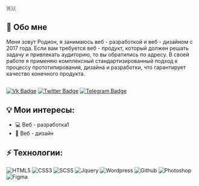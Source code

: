 :ru:
## 📝 Обо мне

Меня зовут Родион, я занимаюсь веб - разработкой и веб - дизайном с 2017 года. Если вам требуется веб - продукт, который должен решать задачу и привлекать аудиторию, то вы обратились по адресу. В своей работе я применяю комплексный стандартизированный подход к процессу прототипирования, дизайна и разработки, что гарантирует качество конечного продукта.

##
[![Vk Badge](https://img.shields.io/badge/-Vk-2787f5?style=flat-&logo=vk&logoColor=white&link=https://vk.com/rodionzuzenkov/)](https://vk.com/rodionzuzenkov/)
[![Twitter Badge](https://img.shields.io/badge/-Twitter-41abe1?style=flat-&logo=twitter&logoColor=white&link=https://twitter.com/R0dionix/)](https://twitter.com/R0dionix/)
[![Telegram Badge](https://img.shields.io/badge/-Telegram-white?style=flat-&logo=telegram&logoColor=white&link=https://t.me/Rodionix/)](https://t.me/Rodionix/)

## 💡 Мои интересы:
- 💻 Веб - разработка1
- 🎨 Веб - дизайн

## ⚡ Технологии:

![HTML5](https://img.shields.io/badge/-Html5-orange?style=flat&logo=html5&logoColor=white)
![CSS3](https://img.shields.io/badge/-Css3-blue?style=flat&logo=css3&logoColor=white)
![SCSS](https://img.shields.io/badge/-Scss-c76494?style=flat&logo=sass&logoColor=white)
![Jquery](https://img.shields.io/badge/-Jquery-0268ae?style=flat&logo=jquery&logoColor=white)
![Wordpress](https://img.shields.io/badge/-Wordpress-1a749d?style=flat&logo=wordpress&logoColor=white)
![Github](https://img.shields.io/badge/-github-000000?style=flat&logo=github&logoColor=white)
![Photoshop](https://img.shields.io/badge/-Photoshop-001833?style=flat&logo=adobe&logoColor=white)
![Figma](https://img.shields.io/badge/-Figma-02d084?style=flat&logo=figma&logoColor=white)
